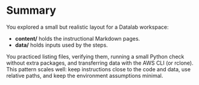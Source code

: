 # Summary

You explored a small but realistic layout for a Datalab workspace:

- **content/** holds the instructional Markdown pages.
- **data/** holds inputs used by the steps.

You practiced listing files, verifying them, running a small Python check without extra packages, and transferring data with the AWS CLI (or rclone). This pattern scales well: keep instructions close to the code and data, use relative paths, and keep the environment assumptions minimal.
